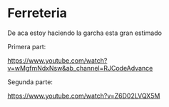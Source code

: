 # Ferreteria


De aca estoy haciendo  la garcha esta gran estimado

Primera part:

https://www.youtube.com/watch?v=wMgfmNdxNsw&ab_channel=RJCodeAdvance


Segunda parte:

https://www.youtube.com/watch?v=Z6D02LVQX5M


